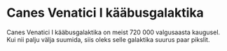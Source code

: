 # Canes Venatici I kääbusgalaktika

Canes Venatici I kääbusgalaktika on meist 720 000 valgusaasta kaugusel. Kui nii
palju välja suumida, siis oleks selle galaktika suurus paar pikslit.
